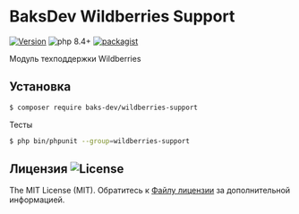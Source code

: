 # BaksDev Wildberries Support

[![Version](https://img.shields.io/badge/version-7.3.0-blue)](https://github.com/baks-dev/wildberries-support/releases)
![php 8.4+](https://img.shields.io/badge/php-min%208.4-red.svg)
[![packagist](https://img.shields.io/badge/packagist-green)](https://packagist.org/packages/baks-dev/wildberries-support)

Модуль техподдержки Wildberries

## Установка

``` bash
$ composer require baks-dev/wildberries-support
```

Тесты

``` bash
$ php bin/phpunit --group=wildberries-support
```

## Лицензия ![License](https://img.shields.io/badge/MIT-green)

The MIT License (MIT). Обратитесь к [Файлу лицензии](LICENSE.md) за дополнительной информацией.
